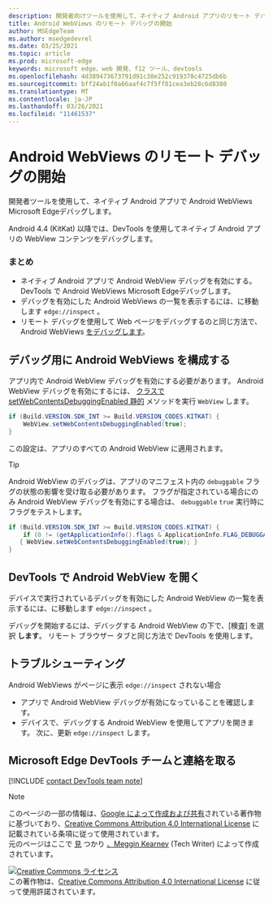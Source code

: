 ```yaml
---
description: 開発者向けツールを使用して、ネイティブ Android アプリのリモート デバッグ WebViews Microsoft Edge開始します。
title: Android WebViews のリモート デバッグの開始
author: MSEdgeTeam
ms.author: msedgedevrel
ms.date: 03/25/2021
ms.topic: article
ms.prod: microsoft-edge
keywords: microsoft edge、web 開発、f12 ツール、devtools
ms.openlocfilehash: 4d389473673791d91c38e252c919378c4725db6b
ms.sourcegitcommit: bff24ab1f0a66aaf4c7f5ff81cea3eb28c6d8380
ms.translationtype: MT
ms.contentlocale: ja-JP
ms.lasthandoff: 03/26/2021
ms.locfileid: "11461537"
---
```

<!-- Copyright Meggin Kearney 

   Licensed under the Apache License, Version 2.0 (the "License");
   you may not use this file except in compliance with the License.
   You may obtain a copy of the License at

       http://www.apache.org/licenses/LICENSE-2.0

   Unless required by applicable law or agreed to in writing, software
   distributed under the License is distributed on an "AS IS" BASIS,
   WITHOUT WARRANTIES OR CONDITIONS OF ANY KIND, either express or implied.
   See the License for the specific language governing permissions and
   limitations under the License.  -->  
# <a name="get-started-with-remote-debugging-android-webviews"></a>Android WebViews のリモート デバッグの開始  

開発者ツールを使用して、ネイティブ Android アプリで Android WebViews Microsoft Edgeデバッグします。  

Android 4.4 \(KitKat\) 以降では、DevTools を使用してネイティブ Android アプリの WebView コンテンツをデバッグします。  

### <a name="summary"></a>まとめ  

*   ネイティブ Android アプリで Android WebView デバッグを有効にする。DevTools で Android WebViews Microsoft Edgeデバッグします。  
*   デバッグを有効にした Android WebViews の一覧を表示するには、に移動します `edge://inspect` 。  
*   リモート デバッグを使用して Web ページをデバッグするのと同じ方法で、Android WebViews [をデバッグします][RemoteDebuggingGettingStarted]。  

## <a name="configure-android-webviews-to-debug"></a>デバッグ用に Android WebViews を構成する  

アプリ内で Android WebView デバッグを有効にする必要があります。  Android WebView デバッグを有効にするには、 [クラスで setWebContentsDebuggingEnabled 静的][AndroidDeveloperWebViewsSetWebContentsDebuggingEnabled] メソッドを実行 `WebView` します。  

```java
if (Build.VERSION.SDK_INT >= Build.VERSION_CODES.KITKAT) {
    WebView.setWebContentsDebuggingEnabled(true);
}
```  

この設定は、アプリのすべての Android WebView に適用されます。  

> [!TIP]
> Android WebView のデバッグは、アプリのマニフェスト内の `debuggable` フラグの状態の影響を受け取る必要があります。  フラグが指定されている場合にのみ Android WebView デバッグを有効にする場合は、 `debuggable` `true` 実行時にフラグをテストします。  
> 
> ```java
> if (Build.VERSION.SDK_INT >= Build.VERSION_CODES.KITKAT) {
>     if (0 != (getApplicationInfo().flags & ApplicationInfo.FLAG_DEBUGGABLE))
>    { WebView.setWebContentsDebuggingEnabled(true); }
> }
> ```  

## <a name="open-an-android-webview-in-devtools"></a>DevTools で Android WebView を開く  

デバイスで実行されているデバッグを有効にした Android WebView の一覧を表示するには、に移動します `edge://inspect` 。  

デバッグを開始するには、デバッグする Android WebView の下で、[検査] を選択 **します**。  リモート ブラウザー タブと同じ方法で DevTools を使用します。  

<!--
:::image type="complex" source=".images/webview-debugging.msft.png" alt-text="Inspecting elements in an Android WebView" lightbox=".images/webview-debugging.msft.png":::
   Inspecting elements in an Android WebView  
:::image-end:::  

The gray graphics listed with the Android WebView represent its size and position relative to the screen of the device.  If your Android WebViews have titles set, the titles are listed as well.  
-->  

## <a name="troubleshoot"></a>トラブルシューティング  

Android WebViews がページに表示 `edge://inspect` されない場合  

*   アプリで Android WebView デバッグが有効になっていることを確認します。  
*   デバイスで、デバッグする Android WebView を使用してアプリを開きます。  次に、更新 `edge://inspect` します。  

## <a name="getting-in-touch-with-the-microsoft-edge-devtools-team"></a>Microsoft Edge DevTools チームと連絡を取る  

[!INCLUDE [contact DevTools team note](../includes/contact-devtools-team-note.md)]  

<!-- links -->  

[RemoteDebuggingGettingStarted]: ./index.md "はじめに リモート デバッグ Android デバイスの使用|Microsoft Docs"  

[AndroidDeveloperWebViewsSetWebContentsDebuggingEnabled]: https://developer.android.com/reference/android/webkit/WebView.html#setWebContentsDebuggingEnabled(boolean) "setWebContentsDebuggingEnabled - WebView |Android 開発者"  

> [!NOTE]
> このページの一部の情報は、[Google によって作成および共有][GoogleSitePolicies]されている著作物に基づいており、[Creative Commons Attribution 4.0 International License][CCA4IL] に記載されている条項に従って使用されています。  
> 元のページはここで [見](https://developers.google.com/web/tools/chrome-devtools/remote-debugging/webviews) つかり [、Meggin Kearney][MegginKearney] \(Tech Writer\) によって作成されています。  

[![Creative Commons ライセンス][CCby4Image]][CCA4IL]  
この著作物は、[Creative Commons Attribution 4.0 International License][CCA4IL] に従って使用許諾されています。  

[CCA4IL]: http://creativecommons.org/licenses/by/4.0  
[CCby4Image]: https://i.creativecommons.org/l/by/4.0/88x31.png  
[GoogleSitePolicies]: https://developers.google.com/terms/site-policies  
[KayceBasques]: https://developers.google.com/web/resources/contributors/kaycebasques  
[MegginKearney]: https://developers.google.com/web/resources/contributors/megginkearney  

